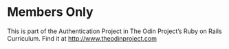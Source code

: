 # Members Only

This is part of the Authentication Project in The Odin Project’s Ruby on Rails Curriculum. Find it at http://www.theodinproject.com

